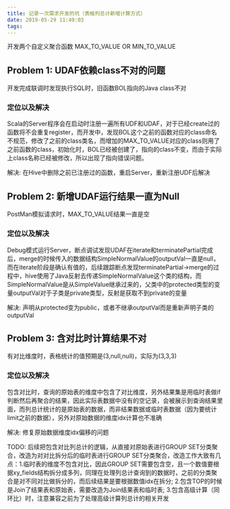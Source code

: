 ```yaml
---
title: 记录一次需求开发的坑（表格列总计新增计算方式）
date: 2019-05-29 11:49:03
tags:
---
```



开发两个自定义聚合函数 MAX_TO_VALUE OR MIN_TO_VALUE

## Problem 1: UDAF依赖class不对的问题

开发完成联调时发现执行SQL时，旧函数BOL指向的Java class不对

### 定位以及解决

Scala的Server程序会在启动时注册一遍所有UDF和UDAF，对于已经create过的函数将不会重复register，而开发中，发现BOL这个之前的函数对应的class命名不规范，修改了之前的class类名，而增加的MAX_TO_VALUE对应的class则用了之前函数的class，初始化时，BOL已经被创建了，指向的class不变，而由于实际上class名称已经被修改，所以出现了指向错误问题。

解决: 在Hive中删除之前已注册过的函数，重启Server，重新注册UDF后解决

## Problem 2: 新增UDAF运行结果一直为Null

PostMan模拟请求时，MAX_TO_VALUE结果一直是空

### 定位以及解决

Debug模式运行Server，断点调试发现UDAF在iterate和terminatePartial完成后，merge的时候传入的数据结构SimpleNormalValue的outputVal一直是null，而在iterate阶段是确认有值的，后续跟踪断点发现terminatePartial->merge的过程中，hive使用了Java反射去传递SimpleNormalValue这个类的结构，而SimpleNormalValue是从SimpleValue继承过来的，父类中的protected类型的变量outputVal对于子类是private类型，反射是获取不到private的变量

解决: 声明从protected变为public，或者不继承outputVal而是重新声明子类的outputVal

## Problem 3: 含对比时计算结果不对

有对比维度时，表格统计的值预期是(3,null,null)，实际为(3,3,3)

### 定位以及解决
包含对比时，查询的原始表的维度中包含了对比维度，另外结果集是用临时表做if判断然后再聚合的结果，因此实际表数据中没有的空记录，会被展示到查询结果里面，而列总计统计的是原始表的数据，而非结果数据或临时表数据（因为要统计limit之前的数据），另外对原始数据的维度idx计算也不准确

解决: 修复原始数据维度idx偏移的问题

TODO: 后续把包含对比列总计的逻辑，从直接对原始表进行GROUP SET分类聚合，改造为对对比拆分后的临时表进行GROUP SET分类聚合，改造工作大致有几点：1.临时表的维度不包含对比，因此GROUP SET需要包含空，且一个数值要根据xy_fields结构拆分成多列，同理在处理列总计查询到的数据时，之前的分类聚合是对不同对比做拆分的，而后续结果是要根据数值idx在拆分; 2.包含TOP的时候是Join了结果表和原始表，需要改造为Join结果表和临时表; 3.包含高级计算（同环比）时，注意兼容之前为了处理高级计算列总计的相关开发